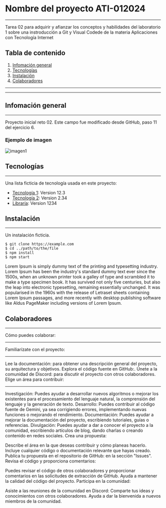 # Nombre del proyecto ATI-012024
***
Tarea 02 para adquirir y afianzar los conceptos y habilidades del laboratorio 1 sobre una instroducción a Git y Visual Codede de la materia Aplicaciones con Tecnología Internet
## Tabla de contenido
1. [Infomación general](#infomación-general)
2. [Tecnologías](#tecnologías)
3. [Instalación](#instalación)
4. [Colaboradores](#colaboradores)
***
***
## Infomación general
***
Proyecto inicial reto 02. Este campo fue modificado desde GitHub, paso 11 del ejercicio 6. 
### Ejemplo de imagen
![imagen1](https://encrypted-tbn0.gstatic.com/images?q=tbn:ANd9GcR--R1WGbgfzOBuw4z-2fBieYtpUm2o1iIHfgXhDHc3lw&s)
## Tecnologías
***
Una lista ficticia de tecnología usada en este proyecto:
* [Tecnología 1](https://example.com): Version 12.3 
* [Tecnología 2](https://example.com): Version 2.34
* [Libraría](https://example.com): Version 1234
## Instalación
***
Un instalación ficticia. 
```
$ git clone https://example.com
$ cd ../path/to/the/file
$ npm install
$ npm start
```
Lorem Ipsum is simply dummy text of the printing and typesetting industry. Lorem Ipsum has been the industry's standard dummy text ever since the 1500s, when an unknown printer took a galley of type and scrambled it to make a type specimen book. It has survived not only five centuries, but also the leap into electronic typesetting, remaining essentially unchanged. It was popularised in the 1960s with the release of Letraset sheets containing Lorem Ipsum passages, and more recently with desktop publishing software like Aldus PageMaker including versions of Lorem Ipsum.
## Colaboradores
***
Cómo puedes colaborar:
***
Familiarízate con el proyecto:
***
Lee la documentación:  para obtener una descripción general del proyecto, su arquitectura y objetivos.
Explora el código fuente en GitHub:.
Únete a la comunidad de Discord: para discutir el proyecto con otros colaboradores.
Elige un área para contribuir:
***
Investigación: Puedes ayudar a desarrollar nuevos algoritmos o mejorar los existentes para el procesamiento del lenguaje natural, la comprensión del lenguaje y la generación de texto.
Desarrollo: Puedes contribuir al código fuente de Gemini, ya sea corrigiendo errores, implementando nuevas funciones o mejorando el rendimiento.
Documentación: Puedes ayudar a mejorar la documentación del proyecto, escribiendo tutoriales, guías o referencias.
Divulgación: Puedes ayudar a dar a conocer el proyecto a la comunidad, escribiendo artículos de blog, dando charlas o creando contenido en redes sociales.
Crea una propuesta:

Describe el área en la que deseas contribuir y cómo planeas hacerlo.
Incluye cualquier código o documentación relevante que hayas creado.
Publica tu propuesta en el repositorio de GitHub: en la sección "Issues".
Revisa el código y proporciona comentarios:

Puedes revisar el código de otros colaboradores y proporcionar comentarios en las solicitudes de extracción de GitHub.
Ayuda a mantener la calidad del código del proyecto.
Participa en la comunidad:

Asiste a las reuniones de la comunidad en Discord: 
Comparte tus ideas y conocimientos con otros colaboradores.
Ayuda a dar la bienvenida a nuevos miembros de la comunidad.

